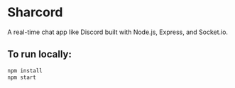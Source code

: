 # Sharcord

A real-time chat app like Discord built with Node.js, Express, and Socket.io.

## To run locally:
```bash
npm install
npm start
